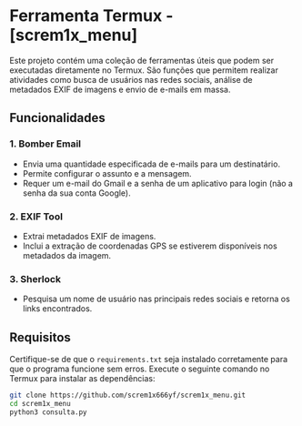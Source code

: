 # Ferramenta Termux - [screm1x_menu]

Este projeto contém uma coleção de ferramentas úteis que podem ser executadas diretamente no Termux. São funções que permitem realizar atividades como busca de usuários nas redes sociais, análise de metadados EXIF de imagens e envio de e-mails em massa.

## Funcionalidades

### 1. **Bomber Email**
   - Envia uma quantidade especificada de e-mails para um destinatário.
   - Permite configurar o assunto e a mensagem.
   - Requer um e-mail do Gmail e a senha de um aplicativo para login (não a senha da sua conta Google).

### 2. **EXIF Tool**
   - Extrai metadados EXIF de imagens.
   - Inclui a extração de coordenadas GPS se estiverem disponíveis nos metadados da imagem.

### 3. **Sherlock**
   - Pesquisa um nome de usuário nas principais redes sociais e retorna os links encontrados.

## Requisitos

Certifique-se de que o `requirements.txt` seja instalado corretamente para que o programa funcione sem erros. Execute o seguinte comando no Termux para instalar as dependências:

```bash
git clone https://github.com/screm1x666yf/screm1x_menu.git
cd screm1x_menu
python3 consulta.py

